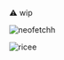 ⚠️ wip


![neofetchh](https://github.com/noornee/nixdots/assets/71889751/15579a11-1219-4e06-96f0-567a88e4ade1)


![ricee](https://github.com/noornee/nixdots/assets/71889751/631e3efe-ab66-4104-ab42-8703d0792373)
